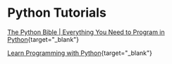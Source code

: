 # Python Tutorials

[The Python Bible | Everything You Need to Program in Python](https://hackr.io/tutorials/learn-python){target="_blank"}

[Learn Programming with Python](https://www.udemy.com/draft/94632/learn/v4/t/lecture/2301742){target="_blank"}